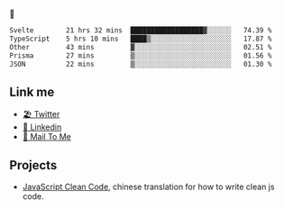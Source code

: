 🤔


<!--START_SECTION:waka-->

```txt
Svelte        21 hrs 32 mins  ██████████████████▓░░░░░░   74.39 %
TypeScript    5 hrs 10 mins   ████▒░░░░░░░░░░░░░░░░░░░░   17.87 %
Other         43 mins         ▓░░░░░░░░░░░░░░░░░░░░░░░░   02.51 %
Prisma        27 mins         ▒░░░░░░░░░░░░░░░░░░░░░░░░   01.56 %
JSON          22 mins         ▒░░░░░░░░░░░░░░░░░░░░░░░░   01.30 %
```

<!--END_SECTION:waka-->

## Link me

- [🏖️ Twitter](https://twitter.com/yuetong3yu)
- [🧳 Linkedin](https://www.linkedin.com/in/yuetong3yu)
- [📧 Mail To Me](mailto:yuetong3yu@gmail.com)


## Projects 

- [JavaScript Clean Code](https://js-clean-code-cn.vercel.app/), chinese translation for how to write clean js code.
